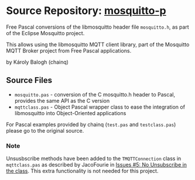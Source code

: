 # Source Repository: [mosquitto-p](https://github.com/chainq/mosquitto-p)

Free Pascal conversions of the libmosquitto header file `mosquitto.h`, as part of the Eclipse Mosquitto project.

This allows using the libmosquitto MQTT client library, part of the Mosquitto MQTT Broker project from Free Pascal applications.

by Károly Balogh (chainq)

## Source Files

- `mosquitto.pas` - conversion of the C mosquitto.h header to Pascal, provides the same API as the C version
- `mqttclass.pas` - Object Pascal wrapper class to ease the integration of libmosquitto into Object-Oriented applications

For Pascal examples provided by chainq (`test.pas` and `testclass.pas`) please go to the original source.

### Note

Unsusbscribe methods have been added to the `TMQTTConnection` class in `mqttclass.pas` as described by JacoFourie in [Issues #5: No Unsubscribe in the class](https://github.com/chainq/mosquitto-p/issues/5). This extra functionality is not needed for this project.

